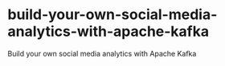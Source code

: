 # build-your-own-social-media-analytics-with-apache-kafka
Build your own social media analytics with Apache Kafka
